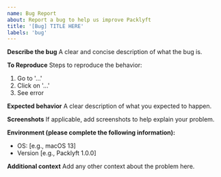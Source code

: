 ```yaml
---
name: Bug Report
about: Report a bug to help us improve Packlyft
title: '[Bug] TITLE HERE'
labels: 'bug'
---
```


**Describe the bug**
A clear and concise description of what the bug is.

**To Reproduce**
Steps to reproduce the behavior:
1. Go to '...'
2. Click on '...'
3. See error

**Expected behavior**
A clear description of what you expected to happen.

**Screenshots**
If applicable, add screenshots to help explain your problem.

**Environment (please complete the following information):**
- OS: [e.g., macOS 13]
- Version [e.g., Packlyft 1.0.0]

**Additional context**
Add any other context about the problem here.
